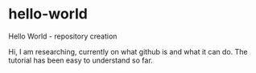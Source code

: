 # hello-world
Hello World - repository creation

Hi, I am researching, currently on what github is and what it can do.
The tutorial has been easy to understand so far.

